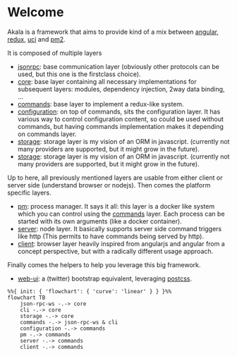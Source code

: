 # Welcome

Akala is a framework that aims to provide kind of a mix between [angular](https://angular.io), [redux](https://redux.js.org), [uci](https://openwrt.org/docs/guide-user/base-system/uci) and [pm2](https://pm2.io/).

It is composed of multiple layers

- [jsonrpc](jsonrpc/): base communication layer (obviously other protocols can be used, but this one is the firstclass choice).
- [core](core/): base layer containing all necessary implementations for subsequent layers: modules, dependency injection, 2way data binding, ...
- [commands](commands/): base layer to implement a redux-like system.
- [configuration](configuration/): on top of commands, sits the configuration layer. It has various way to control configuration content, so could be used without commands, but having commands implementation makes it depending on commands layer.
- [storage](storage/): storage layer is my vision of an ORM in javascript. (currently not many providers are supported, but it might grow in the future).
- [storage](cli/): storage layer is my vision of an ORM in javascript. (currently not many providers are supported, but it might grow in the future).

Up to here, all previously mentioned layers are usable from either client or server side (understand browser or nodejs). Then comes the platform specific layers.

- [pm](pm/): process manager. It says it all: this layer is a docker like system which you can control using the [commands](commands/) layer. Each process can be started with its own arguments (like a docker container).
- [server](server/): node layer. It basically supports server side command triggers like http (This permits to have commands being served by http).
- [client](client/): browser layer heavily inspired from angularjs and angular from a concept perspective, but with a radically different usage approach.

Finally comes the helpers to help you leverage this big framework.

- [web-ui](web-ui): a (twitter) bootstrap equivalent, leveraging [postcss](https://postcss.org).

```mermaid
%%{ init: { 'flowchart': { 'curve': 'linear' } } }%%
flowchart TB
    json-rpc-ws -.-> core
    cli -.-> core
    storage -.-> core
    commands -.-> json-rpc-ws & cli
    configuration -.-> commands
    pm -.-> commands
    server -.-> commands
    client -.-> commands
```

